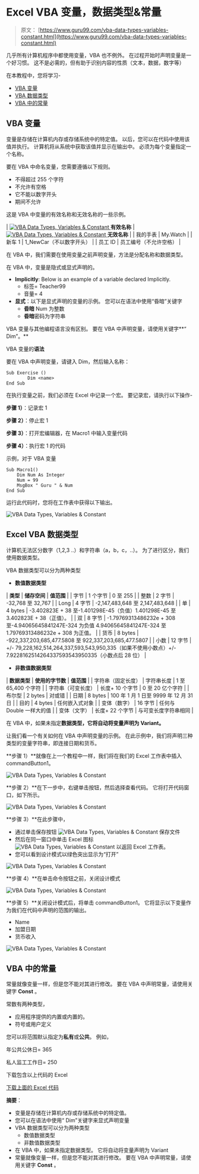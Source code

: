 # Excel VBA 变量，数据类型&常量

> 原文： [https://www.guru99.com/vba-data-types-variables-constant.html](https://www.guru99.com/vba-data-types-variables-constant.html)

几乎所有计算机程序中都使用变量，VBA 也不例外。 在过程开始时声明变量是一个好习惯。 这不是必需的，但有助于识别内容的性质（文本，​​数据，数字等）

在本教程中，您将学习-

*   [VBA 变量](#1)
*   [VBA 数据类型](#2)
*   [VBA 中的常量](#3)

## VBA 变量

变量是存储在计算机内存或存储系统中的特定值。 以后，您可以在代码中使用该值并执行。 计算机将从系统中获取该值并显示在输出中。 必须为每个变量指定一个名称。

要在 VBA 中命名变量，您需要遵循以下规则。

*   不得超过 255 个字符
*   不允许有空格
*   它不能以数字开头
*   期间不允许

这是 VBA 中变量的有效名称和无效名称的一些示例。

| [![VBA Data Types, Variables & Constant](img/af22d3641f054cc7bd59c16a80f72a3a.png "VBA Data Types, Variables & Constant") ](/images/vba/062416_1101_VBADataType1.png) **有效名称** | [![VBA Data Types, Variables & Constant](img/f5feccbc0711d1bdf1f7d588759bb3ce.png "VBA Data Types, Variables & Constant") ](/images/vba/062416_1101_VBADataType2.png) **无效名称** |
| 我的手表 | My.Watch |
| 新车 1 | 1_NewCar（不以数字开头） |
| 员工 ID | 员工编号（不允许空格） |

在 VBA 中，我们需要在使用变量之前声明变量，方法是分配名称和数据类型。

在 VBA 中，变量是隐式或显式声明的。

*   **Implicitly**: Below is an example of a variable declared Implicitly.
    *   标签= Teacher99
    *   音量= 4
*   **显式**：以下是显式声明的变量的示例。 您可以在语法中使用“昏暗”关键字
    *   **昏暗** Num 为整数
    *   **昏暗**密码为字符串

VBA 变量与其他编程语言没有区别。 要在 VBA 中声明变量，请使用关键字**“ Dim”。**

VBA 变量的**语法**

要在 VBA 中声明变量，请键入 Dim，然后输入名称：

```
Sub Exercise ()
        Dim <name>
End Sub
```

在执行变量之前，我们必须在 Excel 中记录一个宏。 要记录宏，请执行以下操作-

**步骤 1）**：记录宏 1

**步骤 2）**：停止宏 1

**步骤 3）**：打开宏编辑器，在 Macro1 中输入变量代码

**步骤 4）**：执行宏 1 的代码

示例，对于 VBA 变量

```
Sub Macro1()
	Dim Num As Integer
	Num = 99
	MsgBox " Guru " & Num
End Sub

```

运行此代码时，您将在工作表中获得以下输出。

![VBA Data Types, Variables & Constant](img/c618586e88b8242d00e8401b1694f4ab.png "VBA Data Types, Variables & Constant")

## Excel VBA 数据类型

计算机无法区分数字（1,2,3 ..）和字符串（a，b，c，..）。 为了进行区分，我们使用数据类型。

VBA 数据类型可以分为两种类型

*   **数值数据类型**

| **类型** | **储存空间** | **值范围** |
| 字节 | 1 个字节 | 0 至 255 |
| 整数 | 2 字节 | -32,768 至 32,767 |
| Long | 4 字节 | -2,147,483,648 至 2,147,483,648 |
| 单 | 4 bytes | -3.402823E + 38 至-1.401298E-45（负值）1.401298E-45 至 3.402823E + 38（正值）。 |
| 双 | 8 字节 | -1.79769313486232e + 308 至-4.94065645841247E-324 为负值 4.94065645841247E-324 至 1.79769313486232e + 308 为正值。 |
| 货币 | 8 bytes | -922,337,203,685,477.5808 至 922,337,203,685,477.5807 |
| 小数 | 12 字节 | +/- 79,228,162,514,264,337,593,543,950,335（如果不使用小数点）+/- 7.9228162514264337593543950335（小数点后 28 位） |

*   **非数值数据类型**

| **数据类型** | **使用的字节数** | **值范围** |
| 字符串（固定长度） | 字符串长度 | 1 至 65,400 个字符 |
| 字符串（可变长度） | 长度+ 10 个字节 | 0 至 20 亿个字符 |
| 布尔型 | 2 bytes | 对或错 |
| 日期 | 8 bytes | 100 年 1 月 1 日至 9999 年 12 月 31 日 |
| 目的 | 4 bytes | 任何嵌入式对象 |
| 变体（数字） | 16 字节 | 任何与 Double 一样大的值 |
| 变体（文字） | 长度+ 22 个字节 | 与可变长度字符串相同 |

在 VBA 中，如果未指定**数据类型，它将自动将变量声明为 Variant。**

让我们看一个有关如何在 VBA 中声明变量的示例。 在此示例中，我们将声明三种类型的变量字符串，即连接日期和货币。

**步骤 1）**就像在上一个教程中一样，我们将在我们的 Excel 工作表中插入 commandButton1。

![VBA Data Types, Variables & Constant](img/b6844883202d18153234109774a5236e.png "VBA Data Types, Variables & Constant")

**步骤 2）**在下一步中，右键单击按钮，然后选择查看代码。 它将打开代码窗口，如下所示。

![VBA Data Types, Variables & Constant](img/f791cdf7a1b82d9d8b39290c30ad3f2c.png "VBA Data Types, Variables & Constant")

**步骤 3）**在此步骤中，

*   通过单击保存按钮 ![VBA Data Types, Variables & Constant](img/5a2dbe7fbb830acbe546511749a7f8f5.png "VBA Data Types, Variables & Constant") 保存文件
*   然后在同一窗口中单击 Excel 图标 ![VBA Data Types, Variables & Constant](img/a2f866fd5c40699d0d126cde8cd2898a.png "VBA Data Types, Variables & Constant") 以返回 Excel 工作表。
*   您可以看到设计模式以绿色突出显示为“打开”

![VBA Data Types, Variables & Constant](img/5f397c20abe86f94dcecf77cf3c48270.png "VBA Data Types, Variables & Constant")

**步骤 4）**在单击命令按钮之前，关闭设计模式

![VBA Data Types, Variables & Constant](img/12fb5a2cac766917d70b3278fdbc3157.png "VBA Data Types, Variables & Constant")

**步骤 5）**关闭设计模式后，将单击 commandButton1。 它将显示以下变量作为我们在代码中声明的范围的输出。

*   Name
*   加盟日期
*   货币收入

![VBA Data Types, Variables & Constant](img/843334eef58b6cbc99d4aa844761daf9.png "VBA Data Types, Variables & Constant")

## VBA 中的常量

常量就像变量一样，但是您不能对其进行修改。 要在 VBA 中声明常量，请使用关键字 **Const** 。

常数有两种类型，

*   应用程序提供的内置或内置的。
*   符号或用户定义

您可以将范围默认指定为**私有**或**公共**。 例如，

年公共公休日= 365

私人监工工作日= 250

下载包含以上代码的 Excel

[下载上面的 Excel 代码](https://drive.google.com/uc?export=download&id=0ByI5-ZLwpo25Q0loZ2VFZ2tUNkU)

**摘要**：

*   变量是存储在计算机内存或存储系统中的特定值。
*   您可以在语法中使用“ Dim”关键字来显式声明变量
*   VBA 数据类型可以分为两种类型
    *   数值数据类型
    *   非数值数据类型
*   在 VBA 中，如果未指定数据类型。 它将自动将变量声明为 Variant
*   常量就像变量一样，但是您不能对其进行修改。 要在 VBA 中声明常量，请使用关键字 **Const** 。